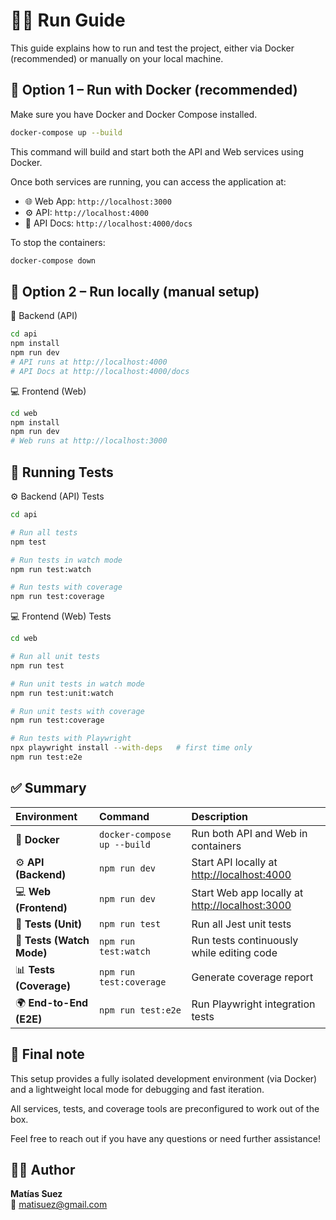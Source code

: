 # 🏃‍♂️ Run Guide

This guide explains how to run and test the project, either via Docker (recommended) or manually on your local machine.

## 🚀 Option 1 – Run with Docker (recommended)

Make sure you have Docker and Docker Compose installed.

```bash
docker-compose up --build
```

This command will build and start both the API and Web services using Docker.

Once both services are running, you can access the application at:

- 🌐 Web App: `http://localhost:3000`
- ⚙️ API: `http://localhost:4000`
- 📄 API Docs: `http://localhost:4000/docs`

To stop the containers:

```bash
docker-compose down
```

## 🧩 Option 2 – Run locally (manual setup)

🧠 Backend (API)

```bash
cd api
npm install
npm run dev
# API runs at http://localhost:4000
# API Docs at http://localhost:4000/docs
```

💻 Frontend (Web)

```bash
cd web
npm install
npm run dev
# Web runs at http://localhost:3000
```

## 🧪 Running Tests

⚙️ Backend (API) Tests

```bash
cd api

# Run all tests
npm test

# Run tests in watch mode
npm run test:watch

# Run tests with coverage
npm run test:coverage
```

💻 Frontend (Web) Tests

```bash
cd web

# Run all unit tests
npm run test

# Run unit tests in watch mode
npm run test:unit:watch

# Run unit tests with coverage
npm run test:coverage

# Run tests with Playwright
npx playwright install --with-deps   # first time only
npm run test:e2e
```

## ✅ Summary

| Environment               | Command                     | Description                                                             |
| :------------------------ | :-------------------------- | :---------------------------------------------------------------------- |
| 🐳 **Docker**             | `docker-compose up --build` | Run both API and Web in containers                                      |
| ⚙️ **API (Backend)**      | `npm run dev`               | Start API locally at [http://localhost:4000](http://localhost:4000)     |
| 💻 **Web (Frontend)**     | `npm run dev`               | Start Web app locally at [http://localhost:3000](http://localhost:3000) |
| 🧪 **Tests (Unit)**       | `npm run test`              | Run all Jest unit tests                                                 |
| 👀 **Tests (Watch Mode)** | `npm run test:watch`        | Run tests continuously while editing code                               |
| 📊 **Tests (Coverage)**   | `npm run test:coverage`     | Generate coverage report                                                |
| 🌍 **End-to-End (E2E)**   | `npm run test:e2e`          | Run Playwright integration tests                                        |

## 💬 Final note

This setup provides a fully isolated development environment (via Docker) and a lightweight local mode for debugging and fast iteration.

All services, tests, and coverage tools are preconfigured to work out of the box.

Feel free to reach out if you have any questions or need further assistance!

## 🧑‍💻 Author

**Matías Suez**  
📧 [matisuez@gmail.com](mailto:matisuez@gmail.com)
